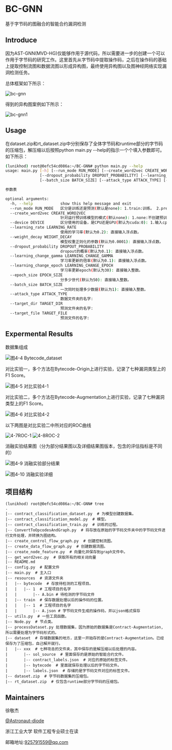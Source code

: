 # BC-GNN
基于字节码的图融合的智能合约漏洞检测

## Introduce

因为AST-GNN(MVD-HG)仅能够作用于源代码，所以需要进一步的创建一个可以作用于字节码的研究工作。这里首先从字节码中提取操作码，之后在操作码的基础上提取控制流图和数据流图以形成异构图，最终使用异构图以及图神经网络实现漏洞检测任务。

总体框架如下所示：

![bc-gnn](https://github.com/Astronaut-diode/BC-GNN/assets/57606131/ac050c2b-f995-4f94-b191-05aeb53fe06e)

得到的异构图案例如下所示：

![bc-gnn1](https://github.com/Astronaut-diode/BC-GNN/assets/57606131/c5995afb-f0e9-45e8-92d0-f51776c17725)

## Usage

在dataset.zip和rt_dataset.zip中分别保存了全体字节码和runtime部分的字节码的压缩包，解压缩以后按照python main.py --help的指示一个个填入参数即可。如下所示：
``` bash
(lunikhod) root@0efc54cd086a:~/BC-GNN# python main.py --help
usage: main.py [-h] [--run_mode RUN_MODE] [--create_word2vec CREATE_WORD2VEC] [--device DEVICE] [--learning_rate LEARNING_RATE] [--weight_decay WEIGHT_DECAY]
               [--dropout_probability DROPOUT_PROBABILITY] [--learning_change_gamma LEARNING_CHANGE_GAMMA] [--learning_change_epoch LEARNING_CHANGE_EPOCH] [--epoch_size EPOCH_SIZE]
               [--batch_size BATCH_SIZE] [--attack_type ATTACK_TYPE] [--target_dir TARGET_DIR] [--target_file TARGET_FILE]

参数表

optional arguments:
  -h, --help            show this help message and exit
  --run_mode RUN_MODE   区分是训练还是预测(默认是none): 1.train:训练。 2.predict:预测。
  --create_word2vec CREATE_WORD2VEC
                        针对运行预训练模型的模式(默认none): 1.none:不创建预训练模型，也不更新 2.create:创建预训练模型的时候用的。
  --device DEVICE       区分使用的设备，是CPU还是GPU(默认为cuda:0): 1.输入cpu:那就直接使用cpu。 2.输入cuda:i:那就直接使用第i张显卡。
  --learning_rate LEARNING_RATE
                        使用的学习率(默认为0.2): 直接输入浮点数。
  --weight_decay WEIGHT_DECAY
                        模型权重正则化的参数(默认为0.0001): 直接输入浮点数。
  --dropout_probability DROPOUT_PROBABILITY
                        dropout的概率(默认为0.1): 直接输入浮点数。
  --learning_change_gamma LEARNING_CHANGE_GAMMA
                        学习率更新的倍率(默认为0.1): 直接输入浮点数。
  --learning_change_epoch LEARNING_CHANGE_EPOCH
                        学习率更新epoch(默认为30): 直接输入整数。
  --epoch_size EPOCH_SIZE
                        分多少世代(默认为50): 直接输入整数。
  --batch_size BATCH_SIZE
                        一次同时处理多少数据(默认为1): 直接输入整数。
  --attack_type ATTACK_TYPE
                        数据文件夹的名字:
  --target_dir TARGET_DIR
                        预测文件夹的名字:
  --target_file TARGET_FILE
                        预测文件的名字:
```

## Expermental Results

数据集组成

![图4-4 Bytecode_dataset](https://github.com/Astronaut-diode/BC-GNN/assets/57606131/a34baebc-3bde-4029-96dc-90ace8be9f54)

对比实验一，多个方法在Bytecode-Origin上进行实验，记录了七种漏洞类型上的F1 Score。

![图4-5 对比实验4-1](https://github.com/Astronaut-diode/BC-GNN/assets/57606131/b1505275-da32-455d-93a9-2039351d8e6e)

对比实验二，多个方法在Bytecode-Augmentation上进行实验，记录了七种漏洞类型上的F1 Score。

![图4-6 对比实验4-2](https://github.com/Astronaut-diode/BC-GNN/assets/57606131/29486cfa-ef01-4926-8099-acb86dec1f43)

以下两图是对比实验二中所对应的ROC曲线

![4-7ROC-1](https://github.com/Astronaut-diode/BC-GNN/assets/57606131/d1eaad3f-868f-46f9-b357-f32193b77266)
![4-8ROC-2](https://github.com/Astronaut-diode/BC-GNN/assets/57606131/a1d99fd7-44f3-4275-854a-3238e2c050b7)

消融实验结果图（分为部分结果图以及详细结果图版本，包含的评估指标是不同的）

![图4-9 消融实验部分结果](https://github.com/Astronaut-diode/BC-GNN/assets/57606131/52ee26f0-2d4b-49b3-9925-9bf7fd72bd2c)

![图4-10 消融实验详细](https://github.com/Astronaut-diode/BC-GNN/assets/57606131/cbfab56a-dc3f-4b3c-aa7d-2e89d59bb17b)


## 项目结构
```shell
(lunikhod) root@0efc54cd086a:~/BC-GNN# tree
.
|-- contract_classification_dataset.py  # 为模型创建数据集。
|-- contract_classification_model.py  # 模型。
|-- contract_classification_train.py  # 训练的过程。
|-- ConvertToOpcodesAndGraph.py  # 将存放在原始的字节码文件夹中的字节码文件进行文件处理，并转换为图结构。
|-- create_control_flow_graph.py  # 创建控制流图。
|-- create_data_flow_graph.py  # 创建数据流图。
|-- create_node_feature.py  # 向量化并保存到graph文件中。
|-- get_word2vec.py  # 获取所有的相关词向量
|-- README.md
|-- config.py  # 配置文件
|-- main.py  # 主入口
|-- resources  # 资源文件夹
|   |-- bytecode  # 存放待检测的工程项目。
|   |   |-- 1  # 工程项目的名字
|   |       |-- A.bin # 待检测的字节码文件
|   |-- train  # 保存数据处理以后的操作码的位置。
|   |   |-- 1  # 工程项目的名字
|   |       |-- A.json # 字节码文件生成的操作码，并以json格式保存
|-- utils.py  # 一些工具函数。
|-- Node.py  # 节点类。
|-- processDataset.py 处理数据集，因为原始的数据集是Contract-Augmentation,所以需要处理为字节码形式的。
|-- dataset  # 存储数据集的地方，这里一开始存的是Contract-Augmentation。已经保存为了压缩包，自己解开就行。
|   |-- xxx  # 七种攻击的文件夹，其中保存的是解压缩以后处理的内容。
|       |-- sol_source  # 里面保存的是原始的智能合约文件。
|       |-- contract_labels.json  # 对应的原始的标签文件。
|       |-- bytecode  # 里面就保存处理以后的字节码文件。
|       |-- labels.json  # 存储的是字节码文件对应的标签文件。 
|-- dataset.zip  # 字节码数据集的压缩包。
|-- rt_dataset.zip  # 仅包含runtime部分字节码的压缩包。
```

## Maintainers

徐敬杰

[@Astronaut-diode](https://github.com/Astronaut-diode) 

浙江工业大学 软件工程专业硕士在读

邮箱地址:925791559@qq.com
